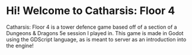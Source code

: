 # Hi! Welcome to Catharsis: Floor 4

Catharsis: Floor 4 is a tower defence game based off of a section of a Dungeons & Dragons 5e session I played in. This game is made in Godot using the GDScript language, as is meant to server as an introduction into the engine!
